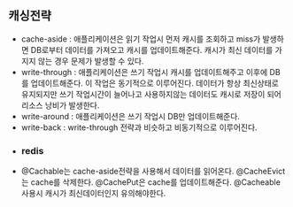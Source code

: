 ## 캐싱전략
* cache-aside : 애플리케이션은 읽기 작업시 먼저 캐시를 조회하고 miss가 발생하면 DB로부터 
데이터를 가져오고 캐시를 업데이트해준다. 캐시가 최신 데이터를 가지지 않는 경우 문제가 발생할 수 있다.
* write-through : 애플리케이션은 쓰기 작업시 캐시를 업데이트해주고 이후에 DB를 업데이트해준다.
이 작업은 동기적으로 이루어진다. 데이터가 항상 최신상태로 유지되지만 쓰기 작업시간이 늘어나고 
사용하지않는 데이터도 캐시로 저장이 되어 리소스 낭비가 발생한다.
* write-around : 애플리케이션은 쓰기 작업시 DB만 업데이트해준다. 
* write-back : write-through 전략과 비슷하고 비동기적으로 이루어진다.
* ### redis
* @Cachable는 cache-aside전략을 사용해서 데이터를 읽어온다. @CacheEvict는 cache를 삭제한다. 
@CachePut은 cache를 업데이트해준다. @Cacheable 사용시 캐시가 최신데이터인지 유의해야한다.
